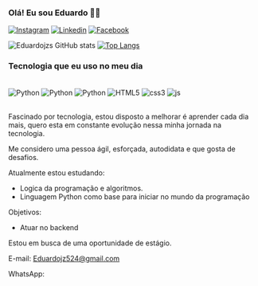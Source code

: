 ### Olá! Eu sou Eduardo 👋🏾


[![Instagram](https://img.shields.io/badge/Instagram-E4405F?style=for-the-badge&logo=instagram&logoColor=white)](https://www.instagram.com/eduardojzs22/)
[![Linkedin](https://img.shields.io/badge/LinkedIn-0077B5?style=for-the-badge&logo=linkedin&logoColor=white)](https://www.linkedin.com/in/eduardo-jos%C3%A9-072183239/)
[![Facebook](https://img.shields.io/badge/Facebook-1877F2?style=for-the-badge&logo=facebook&logoColor=white
)](https://www.facebook.com/eduardo.jose.988/)

![Eduardojzs GitHub stats](https://github-readme-stats.vercel.app/api?username=Eduardojzs&show_icons=true&theme=radical)
[![Top Langs](https://github-readme-stats.vercel.app/api/top-langs/?username=Eduardojzs)](https://github.com/anuraghazra/github-readme-stats)

### Tecnologia que eu uso no meu dia

<div style = "display: inline_block"><br/><img  align="center" alt = "Python" src="https://img.shields.io/badge/Python-14354C?style=for-the-badge&logo=python&logoColor=white" />
<img  align="center" alt = "Python" src="https://img.shields.io/badge/Java-ED8B00?style=for-the-badge&logo=openjdk&logoColor=white" />
<img  align="center" alt = "Python" src="https://img.shields.io/badge/Django-092E20?style=for-the-badge&logo=django&logoColor=white" />
<img  align="center" alt = "HTML5" src=https://img.shields.io/badge/HTML5-E34F26?style=for-the-badge&logo=html5&logoColor=white />
<img  align="center" alt = "css3" src=https://img.shields.io/badge/CSS3-1572B6?style=for-the-badge&logo=css3&logoColor=white />
<img  align="center" alt = "js" src=https://img.shields.io/badge/JavaScript-F7DF1E?style=for-the-badge&logo=javascript&logoColor=black />

</div><br/>

Fascinado por tecnologia, estou disposto a melhorar é aprender cada dia mais, quero esta em constante evolução nessa minha jornada na tecnologia.

Me considero uma pessoa ágil, esforçada, autodidata e que gosta de desafios.

Atualmente estou estudando:
- Logica da programação e algoritmos. 
- Linguagem Python como base para iniciar no mundo da programação

Objetivos:
- Atuar no backend

Estou em busca de uma oportunidade de estágio.

E-mail: Eduardojz524@gmail.com

WhatsApp:
